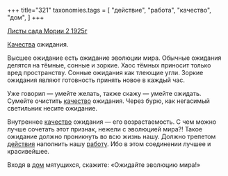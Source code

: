 +++
title="321"
taxonomies.tags = [
 "действие",
 "работа",
 "качество",
 "дом",
]
+++

[Листы сада Мории 2 1925г](/agni/1925)

[Качества](/tags/качество) ожидания.   

Высшее ожидание есть ожидание эволюции мира. Обычные ожидания делятся на тёмные, сонные и зоркие. Хаос тёмных приносит только вред пространству. Сонные ожидания как тлеющие угли. Зоркие ожидания являют готовность принять новое в каждый час.   

Уже говорил — умейте желать, также скажу — умейте ожидать. Сумейте очистить [качество](/tags/качество) ожидания. Через бурю, как негасимый светильник несите ожидание.   

Внутреннее [качество](/tags/качество) ожидания — его возрастаемость. С чем можно лучше сочетать этот признак, нежели с эволюцией мира?! Такое ожидание должно проникнуть во всю жизнь нашу. Должно трепетом [действия](/tags/действие) наполнить нашу [работу](/tags/работа). Ибо в этом соединении лучшее и красивейшее.   

Входя в [дом](/tags/дом) мятущихся, скажите: «Ожидайте эволюцию мира!»   

